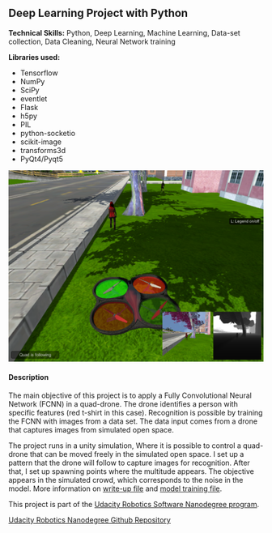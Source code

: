 ## Deep Learning Project with Python

<b>Technical Skills:</b> Python, Deep Learning, Machine Learning, Data-set collection, Data Cleaning, Neural Network training



<b>Libraries used: </b>

* Tensorflow 
* NumPy 
* SciPy 
* eventlet
* Flask
* h5py
* PIL
* python-socketio
* scikit-image
* transforms3d
* PyQt4/Pyqt5

<p align = "center">
<img src = "/docs/misc/sim_screenshot.png">
</p>


#### Description

The main objective of this project is to apply a Fully Convolutional Neural Network (FCNN) in a quad-drone. The drone identifies a person with specific features (red t-shirt in this case). Recognition is possible by training the FCNN with images from a data set. The data input comes from a drone that captures images from simulated open space.

The project runs in a unity simulation, Where it is possible to control a quad-drone that can be moved freely in the simulated open space. I set up a pattern that the drone will follow to capture images for recognition. After that, I set up spawning points where the multitude appears. The objective appears in the simulated crowd, which corresponds to the noise in the model. More information on [write-up file](WRITE-UP.md) and [model training file](/code/model_training.ipynb).


This project is part of the [Udacity Robotics Software Nanodegree program](https://www.udacity.com/enterprise/autonomous-systems). 

[Udacity Robotics Nanodegree Github Repository](https://github.com/udacity/RoboND-DeepLearning.git)
